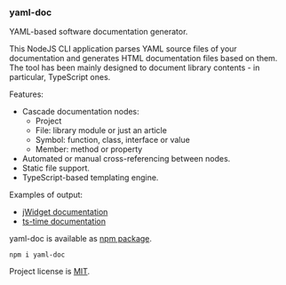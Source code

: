 ### yaml-doc

YAML-based software documentation generator.

This NodeJS CLI application parses YAML source files of your documentation and generates HTML documentation files based
on them. The tool has been mainly designed to document library contents - in particular, TypeScript ones.

Features:

* Cascade documentation nodes:
  * Project
  * File: library module or just an article
  * Symbol: function, class, interface or value
  * Member: method or property
* Automated or manual cross-referencing between nodes.
* Static file support.
* TypeScript-based templating engine.

Examples of output:

* [jWidget documentation](https://enepomnyaschih.github.io/jwidget/2.1/)
* [ts-time documentation](https://enepomnyaschih.github.io/ts-time/)

yaml-doc is available as [npm package](https://www.npmjs.com/package/yaml-doc).

    npm i yaml-doc

Project license is [MIT](https://github.com/enepomnyaschih/yaml-doc/blob/master/LICENSE).
